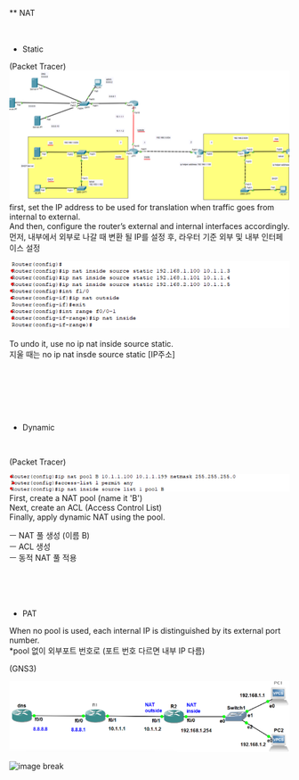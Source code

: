 ** NAT<br>
<br>
<br>

- Static<br>



(Packet Tracer)
![image break](../../Pictur/step9/NAT.2t.png) <br>
first, set the IP address to be used for translation when traffic goes from internal to external.<br>
And then, configure the router’s external and internal interfaces accordingly.<br>
먼저, 내부에서 외부로 나갈 때 변환 될 IP를 설정 후, 라우터 기준 외부 및 내부 인터페이스 설정 



![image break](../../Pictur/step9/NAT.3.png) <br>
<br>
To undo it, use no ip nat inside source static.<br>
지울 때는 no ip nat insde source static [IP주소]



<br>
<br>
<br>
<br>
<br>


- Dynamic<br>
<br>



(Packet Tracer)

![image break](../../Pictur/step9/NAT.4.png) <br>
First, create a NAT pool (name it 'B') <br>
Next, create an ACL (Access Control List) <br>
Finally, apply dynamic NAT using the pool.<br>

ㅡ NAT 풀 생성 (이름 B)<br>
ㅡ ACL 생성<br>
ㅡ 동적 NAT 풀 적용<br>
<br>
<br>
<br>
<br>



- PAT<br>

When no pool is used, each internal IP is distinguished by its external port number.<br>
*pool 없이 외부포트 번호로 (포트 번호 다르면 내부 IP 다름)

(GNS3)

![image break](../../Pictur/step8/NAT.1.png) <br>







![image break](../../Pictur/step9/NAT.5.png) <br>










